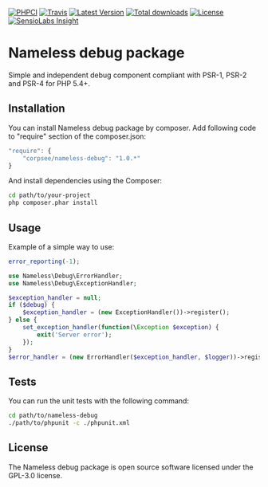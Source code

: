 [![PHPCI](http://phpci.corpsee.com/build-status/image/4?branch=master&label=PHPCI&style=flat-square)](http://phpci.corpsee.com/build-status/view/4?branch=master)
[![Travis](https://img.shields.io/travis/corpsee/nameless-debug/master.svg?label=Travis&style=flat-square)](https://travis-ci.org/corpsee/nameless-debug?branch=master)
[![Latest Version](https://img.shields.io/packagist/v/corpsee/nameless-debug.svg?label=Version&style=flat-square)](https://packagist.org/packages/corpsee/nameless-debug)
[![Total downloads](https://img.shields.io/packagist/dt/corpsee/nameless-debug.svg?label=Downloads&style=flat-square)](https://packagist.org/packages/corpsee/nameless-debug)
[![License](https://img.shields.io/packagist/l/corpsee/nameless-debug.svg?label=License&style=flat-square)](https://packagist.org/packages/corpsee/nameless-debug)
[![SensioLabs Insight](https://img.shields.io/sensiolabs/i/c9cec137-2be1-4e94-86dd-bd530952a9b8.svg?label=Insight&style=flat-square)](https://insight.sensiolabs.com/projects/c9cec137-2be1-4e94-86dd-bd530952a9b8)

Nameless debug package
======================

Simple and independent debug component compliant with PSR-1, PSR-2 and PSR-4 for PHP 5.4+.

Installation
------------

You can install Nameless debug package by composer. Add following code to "require" section of the composer.json:

```javascript
"require": {
    "corpsee/nameless-debug": "1.0.*"
}
```

And install dependencies using the Composer:

```bash
cd path/to/your-project
php composer.phar install
```

Usage
-----

Example of a simple way to use:

```php
error_reporting(-1);

use Nameless\Debug\ErrorHandler;
use Nameless\Debug\ExceptionHandler;

$exception_handler = null;
if ($debug) {
    $exception_handler = (new ExceptionHandler())->register();
} else {
    set_exception_handler(function(\Exception $exception) {
        exit('Server error');
    });
}
$error_handler = (new ErrorHandler($exception_handler, $logger))->register();
```

Tests
-----

You can run the unit tests with the following command:

```bash
cd path/to/nameless-debug
./path/to/phpunit -c ./phpunit.xml
```

License
-------

The Nameless debug package is open source software licensed under the GPL-3.0 license.
